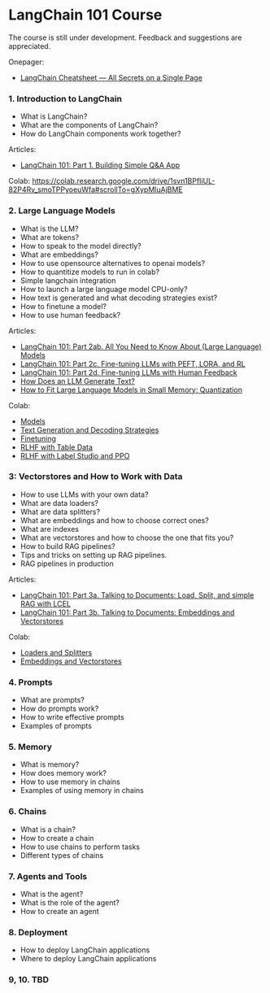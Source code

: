 # LangChain 101 Course
The course is still under development. Feedback and suggestions are appreciated.

Onepager:
- [LangChain Cheatsheet — All Secrets on a Single Page](https://medium.com/towards-artificial-intelligence/langchain-cheatsheet-all-secrets-on-a-single-page-8be26b721cde)

### 1. Introduction to LangChain
* What is LangChain?
* What are the components of LangChain?
* How do LangChain components work together?

Articles:
- [LangChain 101: Part 1. Building Simple Q&A App](https://pub.towardsai.net/langchain-101-part-1-building-simple-q-a-app-90d9c4e815f3)

Colab: https://colab.research.google.com/drive/1svn1BPfIiUL-82P4Rv_smoTPPyoeuWfa#scrollTo=gXypMluAjBME

### 2. Large Language Models
* What is the LLM?
* What are tokens?
* How to speak to the model directly?
* What are embeddings?
* How to use opensource alternatives to openai models?
* How to quantitize models to run in colab?
* Simple langchain integration
* How to launch a large language model CPU-only?
* How text is generated and what decoding strategies exist?
* How to finetune a model?
* How to use human feedback?

Articles:
- [LangChain 101: Part 2ab. All You Need to Know About (Large Language) Models](https://pub.towardsai.net/langchain-101-part-2ab-all-you-need-to-know-about-large-language-models-3512ae41dfc3)
- [LangChain 101: Part 2c. Fine-tuning LLMs with PEFT, LORA, and RL](https://pub.towardsai.net/langchain-101-part-2c-fine-tuning-llms-with-peft-lora-and-rl-5c9890ed0766)
- [LangChain 101: Part 2d. Fine-tuning LLMs with Human Feedback](https://pub.towardsai.net/langchain-101-part-2d-fine-tuning-llms-with-human-feedback-57769479d013)
- [How Does an LLM Generate Text?](https://pub.towardsai.net/how-does-an-llm-generate-text-fd9c57781217)
- [How to Fit Large Language Models in Small Memory: Quantization](https://pub.towardsai.net/how-to-fit-large-language-models-in-small-memory-quantization-e8c3981430b2)

Colab:
- [Models](https://colab.research.google.com/drive/1Z7ka-fOfF47P3tcpOPp-wBT9sMn3Ltnp?usp=sharing)
- [Text Generation and Decoding Strategies](https://colab.research.google.com/drive/14YZHDv7XyxRdSAjlJaaZRlBa-GYi9Ufu?usp=sharing)
- [Finetuning](https://colab.research.google.com/drive/1wPf47vMLYA33XQEGltH9E-ArzHDvWE6o?usp=sharing)
- [RLHF with Table Data](https://colab.research.google.com/drive/1n3QjpWLyXLFCRdf5fVwQ-KwwZeTF7uxI?usp=sharing)
- [RLHF with Label Studio and PPO](https://colab.research.google.com/drive/1lYWI2xoFYfNYTKB03OwWaZNNGu1PTLv6?usp=sharing)


### 3: Vectorstores and How to Work with Data
* How to use LLMs with your own data?
* What are data loaders?
* What are data splitters?
* What are embeddings and how to choose correct ones?
* What are indexes
* What are vectorstores and how to choose the one that fits you?
* How to build RAG pipelines?
* Tips and tricks on setting up RAG pipelines.
* RAG pipelines in production

Articles:
- [LangChain 101: Part 3a. Talking to Documents: Load, Split, and simple RAG with LCEL](https://pub.towardsai.net/langchain-101-part-3a-talking-to-documents-load-split-and-simple-rag-with-lcel-26b005ccb30a)
- [LangChain 101: Part 3b. Talking to Documents: Embeddings and Vectorstores](https://pub.towardsai.net/langchain-101-part-3b-talking-to-documents-embeddings-and-vectorstores-c37d460f1519)

Colab:
- [Loaders and Splitters](https://colab.research.google.com/drive/1Fjac0BUzY41DDYtbfApvWH5BUdQVX6q9?usp=sharing)
- [Embeddings and Vectorstores](https://colab.research.google.com/drive/1gZ8CfC0n2hNczYfoqynezDkDsMtTmEbi?usp=sharing)

  
### 4. Prompts
* What are prompts?
* How do prompts work?
* How to write effective prompts
* Examples of prompts

### 5. Memory
* What is memory?
* How does memory work?
* How to use memory in chains
* Examples of using memory in chains

### 6. Chains
* What is a chain?
* How to create a chain
* How to use chains to perform tasks
* Different types of chains

### 7. Agents and Tools
* What is the agent?
* What is the role of the agent?
* How to create an agent

### 8. Deployment
* How to deploy LangChain applications
* Where to deploy LangChain applications

### 9, 10. TBD
